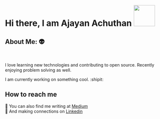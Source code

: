 # Hi there, I am Ajayan Achuthan  <img src="https://camo.githubusercontent.com/b0fa06ee100360ae8811a115c133de7848891e3b/68747470733a2f2f6769746875622e6769746875626173736574732e636f6d2f696d616765732f6d6f6e612d776869737065722e676966" width="70" height="70" />


## About Me:  :alien:
</br>

I love learning new technologies and contributing to open source. Recently enjoying problem solving as well.

I am currently working on something cool. :shipit:  </br>


## How to reach me
:pencil:  You can also find me writing at [Medium](https://medium.com/@ajayanachuthan04) </br>
:handshake: And making connections on [Linkedin](https://www.linkedin.com/in/ajayan-achuthan-314054111/)
          
